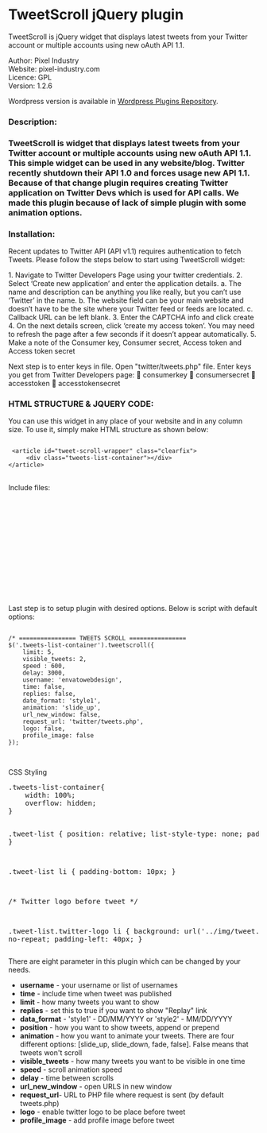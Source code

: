 TweetScroll jQuery plugin
===========================

TweetScroll is jQuery widget that displays latest tweets from your Twitter account or multiple accounts 
using new oAuth API 1.1. 

Author: Pixel Industry<br />
Website: pixel-industry.com<br />
Licence: GPL<br />
Version: 1.2.6

Wordpress version is available in [Wordpress Plugins Repository](http://wordpress.org/plugins/tweetscroll-widget/).

<h3>Description:<h3>
<p>
TweetScroll is widget that displays latest tweets from your Twitter account or multiple accounts using new 
oAuth API 1.1. This simple widget can be used in any website/blog. Twitter recently shutdown their API 1.0 
and forces usage new API 1.1. Because of that change plugin requires creating Twitter application on Twitter 
Devs which is used for API calls. We made this plugin because of lack of simple plugin with some animation options.</p>

<h3>Installation:</h3>
<p>
Recent updates to Twitter API (API v1.1) requires authentication to fetch Tweets. Please follow the steps below to start using TweetScroll widget:</p>
1. Navigate to Twitter Developers Page using your twitter credentials. 2. Select ‘Create new application’ and enter the application details.
a. The name and description can be anything you like really, but you can’t use ‘Twitter’ in the name.
b. The website field can be your main website and doesn’t have to be the site where your Twitter feed or feeds are located.
c. Callback URL can be left blank.
3. Enter the CAPTCHA info and click create
4. On the next details screen, click ‘create my access token’. You may need to refresh the page after a few seconds if it doesn’t appear automatically.
5. Make a note of the Consumer key, Consumer secret, Access token and Access token secret


Next step is to enter keys in file. Open "twitter/tweets.php" file. Enter keys you get from Twitter Developers page:
 consumerkey
 consumersecret
 accesstoken
 accesstokensecret

<h3>HTML STRUCTURE & JQUERY CODE:</h3>
<p>
You can use this widget in any place of your website and in any column size. To use it, 
simply make HTML structure as shown below: </p>
<pre>
<code>
 &#60;article id="tweet-scroll-wrapper" class="clearfix"&#62;
     &#60;div class="tweets-list-container"&#62;&#60;/div&#62;
&#60;/article&#62;
</code>
</pre>

<p>
Include files:<p>
<pre>
<code>
<!-- jQuery -->
<script src="http://code.jquery.com/jquery-1.11.0.min.js"></script>
<script src="http://code.jquery.com/jquery-migrate-1.2.1.min.js"></script>

<!-- TweetScroll Stylesheet -->
<link href="css/tweetscroll.css" media="all" rel="stylesheet" type="text/css"/>

<!-- TweetScroll Script -->
<script src="jquery.tweetscroll.js" type='text/javascript'></script>
</code>
</pre>
<p>
Last step is to setup plugin with desired options. Below is script with default options: </p>
<pre>
<code>
/* ================ TWEETS SCROLL ================ 
$('.tweets-list-container').tweetscroll({ 
    limit: 5,
    visible_tweets: 2,
    speed : 600,
    delay: 3000,
    username: 'envatowebdesign',
    time: false,
    replies: false,
    date_format: 'style1',
    animation: 'slide_up',
    url_new_window: false,
    request_url: 'twitter/tweets.php',
    logo: false,
    profile_image: false
});

</code>
</pre>

<p>CSS Styling</p>
<pre>
.tweets-list-container{
    width: 100%;
    overflow: hidden;
}

.tweet-list {
    position: relative;
    list-style-type: none;
    padding: 0;
}

.tweet-list li {
    padding-bottom: 10px;
}

/* Twitter logo before tweet */

.tweet-list.twitter-logo li {
    background: url('../img/tweet.png') no-repeat;
    padding-left: 40px;
}
</pre>

<p>
There are eight parameter in this plugin which can be changed by your needs.</p>
<ul>
<li><strong>username</strong> - your username or list of usernames</li>
<li><strong>time</strong> - include time when tweet was published</li>
<li><strong>limit</strong> - how many tweets you want to show</li>
<li><strong>replies</strong> - set this to true if you want to show "Replay" link</li>
<li><strong>data_format</strong> - 'style1' - DD/MM/YYYY or 'style2' - MM/DD/YYYY</li>
<li><strong>position</strong> - how you want to show tweets, append or prepend</li>
<li><strong>animation</strong> - how you want to animate your tweets. There are four different options: [slide_up, slide_down, fade, false]. False means that tweets won't scroll</li>
<li><strong>visible_tweets</strong> - how many tweets you want to be visible in one time</li>
<li><strong>speed</strong> - scroll animation speed</li>
<li><strong>delay</strong> - time between scrolls</li>
<li><strong>url_new_window</strong> - open URLS in new window</li>
<li><strong>request_url</strong>- URL to PHP file where request is sent (by default tweets.php)</li>
<li><strong>logo</strong> - enable twitter logo to be place before tweet</li>
<li><strong>profile_image</strong> - add profile image before tweet</li>
</ul>
